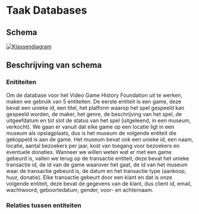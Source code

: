 # Taak Databases

## Schema  

[![Klassendiagram](https://mermaid.ink/img/pako:eNqNVMGOmzAQ_RXLx4pFoSFOgqoeurvdS7eqmly2slS5eEitgo1ss20a5d9rGxIwe9jCAfxmmHnzns0Jl4oDLnBZM2PuBDto1lDJhYbSCiXRhz2VIYYeWAPoRCVy1yclDwgdHPJd8B7aWS0caIWtIULamtlK6SYCOTxDDa3SPXovuwYdQGqYZZlSi9YTufQtWX3HLKCv7nNmwL9PSuwss51BVJ4vrB87Ay4Q8W4CNmcu3TQR4JuNrYW06FkYYZU2X0A_ARu4V7ViFoG0mskSPgJMYa5kqDFwurDau1zDeoWn1OyIX-mFQCR1QGZDjMpMaszUmUT2xxYiRre1cCPEOpUBm-uEoGGijqHWlfit9AsuztMfSmnrferiHeDt5qBj7IUHqBLa2M8Bvnp66_RUNfgZIsLliL9qbsNkVzktOg3aw4MYYZNTvEjTNxSjdzc378dVv5WonLanOBvzsj7vIfSaWhxlLf4rK4t7vpY32If8DP7GCW5AO6O4O9tBI4rtT3AtceFeOdO_KHYzuzzWWbU7yhIXFasNJLhrufNu-Bdc0ZbJb0q5tdVdv8TFCf_BxTZLyYqQjGRvCSF5vkrwERfLPM3Iep0vlnlGNpt8Q84J_hsKLNL1Jt8uM7Lakq2PLBMM3B-sx-Ff5B8XHvchMtA4_wOmAIj0?type=png)](https://mermaid.live/edit#pako:eNqNVMGOmzAQ_RXLx4pFoSFOgqoeurvdS7eqmly2slS5eEitgo1ss20a5d9rGxIwe9jCAfxmmHnzns0Jl4oDLnBZM2PuBDto1lDJhYbSCiXRhz2VIYYeWAPoRCVy1yclDwgdHPJd8B7aWS0caIWtIULamtlK6SYCOTxDDa3SPXovuwYdQGqYZZlSi9YTufQtWX3HLKCv7nNmwL9PSuwss51BVJ4vrB87Ay4Q8W4CNmcu3TQR4JuNrYW06FkYYZU2X0A_ARu4V7ViFoG0mskSPgJMYa5kqDFwurDau1zDeoWn1OyIX-mFQCR1QGZDjMpMaszUmUT2xxYiRre1cCPEOpUBm-uEoGGijqHWlfit9AsuztMfSmnrferiHeDt5qBj7IUHqBLa2M8Bvnp66_RUNfgZIsLliL9qbsNkVzktOg3aw4MYYZNTvEjTNxSjdzc378dVv5WonLanOBvzsj7vIfSaWhxlLf4rK4t7vpY32If8DP7GCW5AO6O4O9tBI4rtT3AtceFeOdO_KHYzuzzWWbU7yhIXFasNJLhrufNu-Bdc0ZbJb0q5tdVdv8TFCf_BxTZLyYqQjGRvCSF5vkrwERfLPM3Iep0vlnlGNpt8Q84J_hsKLNL1Jt8uM7Lakq2PLBMM3B-sx-Ff5B8XHvchMtA4_wOmAIj0)


## Beschrijving van schema
### Enititeiten
Om de database voor het Video Game History Foundation uit te werken, maken we gebruik van 5 entiteiten. De eerste entiteit is een game, deze bevat een unieke id, een titel, het platform waarop het spel gespeeld kan gespeeld worden, de maker, het genre, de beschrijving van het spel, de uitgeefdatum en tot slot de status van het spel (uitgeleend, in een museum, verkocht). We gaan er vanuit dat elke game op een locatie ligt in een museum als opslagplaats, dus is het museum de volgende entiteit die gekoppeld is aan de game. Het museum bevat ook een unieke id, een naam, locatie, aantal bezoekers per jaar, kost van toegang voor bezoekers en eventuele donaties. Wanneer we willen weten wat er met een game gebeurd is, vallen we terug op de transactie entiteit, deze bevat het unieke transactie id, de id van de game waarover het gaat, de id van het museum waar de transactie gebeurd is, de datum en het transactie type (aankoop, huur, donatie). Elke transactie gebeurt door een klant en dat is onze volgende entiteit, deze bevat de gegevens van de klant, dus client id, email, wachtwoord, geboortedatum, gender, voor- en achternaam. 

### Relaties tussen entiteiten

